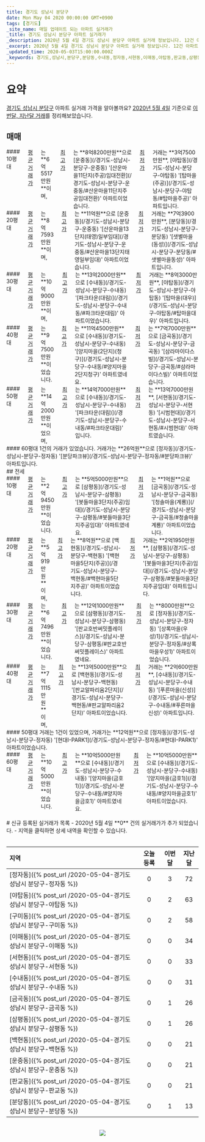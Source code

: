 ```yaml
---
title: 경기도 성남시 분당구
date: Mon May 04 2020 00:00:00 GMT+0900
tags: [경기도]
_site_name: 매일 업데이트 되는 아파트 실거래가
_title: 경기도 성남시 분당구 아파트 실거래가
_description: 2020년 5월 4일 경기도 성남시 분당구 아파트 실거래 정보입니다. 12건 아파트 정보가 있습니다.
_excerpt: 2020년 5월 4일 경기도 성남시 분당구 아파트 실거래 정보입니다. 12건 아파트 정보가 있습니다.
_updated_time: 2020-05-03T15:00:00.000Z
_keywords: 경기도,성남시,분당구,분당동,수내동,정자동,서현동,이매동,야탑동,판교동,삼평동,백현동,금곡동,구미동,운중동
---
```



# 요약
<ins>경기도 성남시 분당구</ins> 아파트 실거래 가격을 알아볼까요? <ins>2020년 5월 4일</ins> 기준으로 <ins>이번달, 지난달 거래</ins>를 정리해보았습니다.

## 매매
<div class="container">
<div class="six columns" markdown="1">
#### 10평대
<ins>평균 거래가</ins>는 **6억5517만원**이며, <ins>최고가</ins>는 **8억8200만원**으로 [운중동](/경기도-성남시-분당구-운중동) '[산운마을11단지(주공)임대전환](/경기도-성남시-분당구-운중동/#산운마을11단지주공임대전환)' 아파트이었습니다. <ins>최저가</ins> 거래는 **3억7500만원**, [야탑동](/경기도-성남시-분당구-야탑동) '[탑마을(주공)](/경기도-성남시-분당구-야탑동/#탑마을주공)' 아파트입니다.
</div>
<div class="six columns" markdown="1">
#### 20평대
<ins>평균 거래가</ins>는 **8억7593만원**이며, <ins>최고가</ins>는 **11억원**으로 [운중동](/경기도-성남시-분당구-운중동) '[산운마을13단지(태영)일부임대](/경기도-성남시-분당구-운중동/#산운마을13단지태영일부임대)' 아파트이었습니다. <ins>최저가</ins> 거래는 **7억3900만원**, [분당동](/경기도-성남시-분당구-분당동) '[샛별마을(동성)](/경기도-성남시-분당구-분당동/#샛별마을동성)' 아파트입니다.
</div>
</div>
<div class="container">
<div class="six columns" markdown="1">
#### 30평대
<ins>평균 거래가</ins>는 **10억9000만원**이며, <ins>최고가</ins>는 **13억2000만원**으로 [수내동](/경기도-성남시-분당구-수내동) '[파크타운(대림)](/경기도-성남시-분당구-수내동/#파크타운대림)' 아파트이었습니다. <ins>최저가</ins> 거래는 **8억3000만원**, [야탑동](/경기도-성남시-분당구-야탑동) '[탑마을(대우)](/경기도-성남시-분당구-야탑동/#탑마을대우)' 아파트입니다.
</div>
<div class="six columns" markdown="1">
#### 40평대
<ins>평균 거래가</ins>는 **9억7500만원**이었습니다. <ins>최고가</ins>는 **11억4500만원**으로 [수내동](/경기도-성남시-분당구-수내동) '[양지마을(2단지)(청구)](/경기도-성남시-분당구-수내동/#양지마을2단지청구)' 아파트였네요. <ins>최저가</ins>는 **7억7000만원**으로 [금곡동](/경기도-성남시-분당구-금곡동) '[삼라마이다스빌](/경기도-성남시-분당구-금곡동/#삼라마이다스빌)' 아파트이었습니다.
</div>
</div>
<div class="container">
<div class="six columns" markdown="1">
#### 50평대
<ins>평균 거래가</ins>는 **14억2000만원**이었으며, <ins>최고가</ins>는 **14억7000만원**으로 [수내동](/경기도-성남시-분당구-수내동) '[파크타운(대림)](/경기도-성남시-분당구-수내동/#파크타운대림)' 입니다. <ins>최저가</ins>는 **13억7000만원**, [서현동](/경기도-성남시-분당구-서현동) '[시범현대](/경기도-성남시-분당구-서현동/#시범현대)' 아파트였습니다.
</div>
<div class="six columns" markdown="1">
#### 60평대
1건의 거래가 있었습니다. 거래가는 **26억원**으로 [정자동](/경기도-성남시-분당구-정자동) '[분당파크뷰](/경기도-성남시-분당구-정자동/#분당파크뷰)' 아파트입니다.
</div>
</div>
## 전세
<div class="container">
<div class="six columns" markdown="1">
#### 10평대
<ins>평균 거래가</ins>는 **2억9450만원**이었습니다. <ins>최고가</ins>는 **5억5000만원**으로 [삼평동](/경기도-성남시-분당구-삼평동) '[봇들마을3단지(주공)임대](/경기도-성남시-분당구-삼평동/#봇들마을3단지주공임대)' 아파트였네요. <ins>최저가</ins>는 **1억원**으로 [금곡동](/경기도-성남시-분당구-금곡동) '[청솔마을(계룡)](/경기도-성남시-분당구-금곡동/#청솔마을계룡)' 아파트이었습니다.
</div>
<div class="six columns" markdown="1">
#### 20평대
<ins>평균 거래가</ins>는 **5억919만원**이며, <ins>최고가</ins>는 **8억원**으로 [백현동](/경기도-성남시-분당구-백현동) '[백현마을5단지(주공)](/경기도-성남시-분당구-백현동/#백현마을5단지주공)' 아파트이었습니다. <ins>최저가</ins> 거래는 **2억1950만원**, [삼평동](/경기도-성남시-분당구-삼평동) '[봇들마을3단지(주공)임대](/경기도-성남시-분당구-삼평동/#봇들마을3단지주공임대)' 아파트입니다.
</div>
</div>
<div class="container">
<div class="six columns" markdown="1">
#### 30평대
<ins>평균 거래가</ins>는 **6억7496만원**이었습니다. <ins>최고가</ins>는 **12억1000만원**으로 [삼평동](/경기도-성남시-분당구-삼평동) '[판교호반써밋플레이스](/경기도-성남시-분당구-삼평동/#판교호반써밋플레이스)' 아파트였네요. <ins>최저가</ins>는 **8000만원**으로 [정자동](/경기도-성남시-분당구-정자동) '[상록마을(우성)1](/경기도-성남시-분당구-정자동/#상록마을우성1)' 아파트이었습니다.
</div>
<div class="six columns" markdown="1">
#### 40평대
<ins>평균 거래가</ins>는 **7억1115만원**이며, <ins>최고가</ins>는 **13억5000만원**으로 [백현동](/경기도-성남시-분당구-백현동) '[판교알파리움2단지](/경기도-성남시-분당구-백현동/#판교알파리움2단지)' 아파트이었습니다. <ins>최저가</ins> 거래는 **2억600만원**, [수내동](/경기도-성남시-분당구-수내동) '[푸른마을(신성)](/경기도-성남시-분당구-수내동/#푸른마을신성)' 아파트입니다.
</div>
</div>
<div class="container">
<div class="six columns" markdown="1">
#### 50평대
거래는 1건이 있었으며, 거래가는 **12억원**으로 [정자동](/경기도-성남시-분당구-정자동) '[현대I-PARK1](/경기도-성남시-분당구-정자동/#현대I-PARK1)' 아파트이었습니다.
</div>
<div class="six columns" markdown="1">
#### 60평대
<ins>평균 거래가</ins>는 **10억5000만원**이었습니다. <ins>최고가</ins>는 **10억5000만원**으로 [수내동](/경기도-성남시-분당구-수내동) '[양지마을(금호1)](/경기도-성남시-분당구-수내동/#양지마을금호1)' 아파트였네요. <ins>최저가</ins>는 **10억5000만원**으로 [수내동](/경기도-성남시-분당구-수내동) '[양지마을(금호1)](/경기도-성남시-분당구-수내동/#양지마을금호1)' 아파트이었습니다.
</div>
</div>


<br>
# 신규 등록된 실거래가 목록
- 2020년 5월 4일 **0** 건의 실거래가가 추가 되었습니다.
- 지역을 클릭하면 상세 내역을 확인할 수 있습니다.
<br><br>

| 지역 | 오늘 등록 | 이번달 | 지난달 |
|:---|:---:|:---:|:---:|
| [정자동]({% post_url /2020-05-04-경기도 성남시 분당구-정자동 %}) | 0 | 3 | 72|
| [야탑동]({% post_url /2020-05-04-경기도 성남시 분당구-야탑동 %}) | 0 | 2 | 63|
| [구미동]({% post_url /2020-05-04-경기도 성남시 분당구-구미동 %}) | 0 | 2 | 58|
| [이매동]({% post_url /2020-05-04-경기도 성남시 분당구-이매동 %}) | 0 | 0 | 34|
| [서현동]({% post_url /2020-05-04-경기도 성남시 분당구-서현동 %}) | 0 | 0 | 33|
| [수내동]({% post_url /2020-05-04-경기도 성남시 분당구-수내동 %}) | 0 | 0 | 31|
| [금곡동]({% post_url /2020-05-04-경기도 성남시 분당구-금곡동 %}) | 0 | 1 | 26|
| [삼평동]({% post_url /2020-05-04-경기도 성남시 분당구-삼평동 %}) | 0 | 1 | 26|
| [백현동]({% post_url /2020-05-04-경기도 성남시 분당구-백현동 %}) | 0 | 0 | 21|
| [운중동]({% post_url /2020-05-04-경기도 성남시 분당구-운중동 %}) | 0 | 0 | 21|
| [판교동]({% post_url /2020-05-04-경기도 성남시 분당구-판교동 %}) | 0 | 0 | 21|
| [분당동]({% post_url /2020-05-04-경기도 성남시 분당구-분당동 %}) | 0 | 1 | 13|

<p align="center"><br><img src="https://via.placeholder.com/700x120"><br></p>
